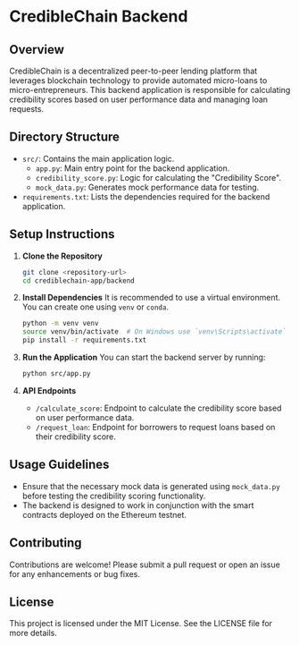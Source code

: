 # CredibleChain Backend

## Overview
CredibleChain is a decentralized peer-to-peer lending platform that leverages blockchain technology to provide automated micro-loans to micro-entrepreneurs. This backend application is responsible for calculating credibility scores based on user performance data and managing loan requests.

## Directory Structure
- `src/`: Contains the main application logic.
  - `app.py`: Main entry point for the backend application.
  - `credibility_score.py`: Logic for calculating the "Credibility Score".
  - `mock_data.py`: Generates mock performance data for testing.
- `requirements.txt`: Lists the dependencies required for the backend application.

## Setup Instructions

1. **Clone the Repository**
   ```bash
   git clone <repository-url>
   cd crediblechain-app/backend
   ```

2. **Install Dependencies**
   It is recommended to use a virtual environment. You can create one using `venv` or `conda`.
   ```bash
   python -m venv venv
   source venv/bin/activate  # On Windows use `venv\Scripts\activate`
   pip install -r requirements.txt
   ```

3. **Run the Application**
   You can start the backend server by running:
   ```bash
   python src/app.py
   ```

4. **API Endpoints**
   - `/calculate_score`: Endpoint to calculate the credibility score based on user performance data.
   - `/request_loan`: Endpoint for borrowers to request loans based on their credibility score.

## Usage Guidelines
- Ensure that the necessary mock data is generated using `mock_data.py` before testing the credibility scoring functionality.
- The backend is designed to work in conjunction with the smart contracts deployed on the Ethereum testnet.

## Contributing
Contributions are welcome! Please submit a pull request or open an issue for any enhancements or bug fixes.

## License
This project is licensed under the MIT License. See the LICENSE file for more details.